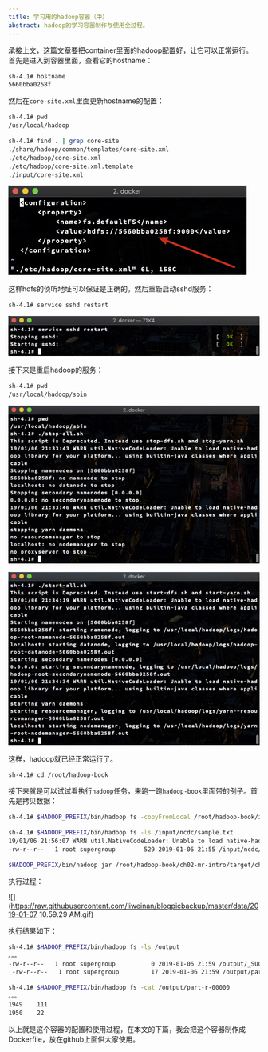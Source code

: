 ```yaml
---
title: 学习用的hadoop容器（中）
abstract: hadoop的学习容器制作与使用全过程。
---
```





承接上文，这篇文章要把container里面的hadoop配置好，让它可以正常运行。首先是进入到容器里面，查看它的hostname：

```bash
sh-4.1# hostname
5660bba0258f
```

然后在`core-site.xml`里面更新hostname的配置：

```bash
sh-4.1# pwd
/usr/local/hadoop
```

```bash
sh-4.1# find . | grep core-site
./share/hadoop/common/templates/core-site.xml
./etc/hadoop/core-site.xml
./etc/hadoop/core-site.xml.template
./input/core-site.xml
```

![](https://raw.githubusercontent.com/liweinan/blogpicbackup/master/data/CF18D451-7DEE-4134-AD9A-A9EB8A260014.png)

这样hdfs的侦听地址可以保证是正确的。然后重新启动sshd服务：

```bash
sh-4.1# service sshd restart
```

![](https://raw.githubusercontent.com/liweinan/blogpicbackup/master/data/D9B696BE-8B1D-4A83-911D-FD0688CF5BA1.png)

接下来是重启hadoop的服务：

```bash
sh-4.1# pwd
/usr/local/hadoop/sbin
```

![](https://raw.githubusercontent.com/liweinan/blogpicbackup/master/data/24848CF0-3642-4EEE-96EB-99E6F5404C52.png)

![](https://raw.githubusercontent.com/liweinan/blogpicbackup/master/data/BBFC2A4C-C042-4EBC-9637-B43AD9035F46.png)

这样，hadoop就已经正常运行了。

```bash
sh-4.1# cd /root/hadoop-book
```

接下来就是可以试试看执行`hadoop`任务，来跑一跑`hadoop-book`里面带的例子。首先是拷贝数据：

```bash
sh-4.1# $HADOOP_PREFIX/bin/hadoop fs -copyFromLocal /root/hadoop-book/input /input2
```

```bash
sh-4.1# $HADOOP_PREFIX/bin/hadoop fs -ls /input/ncdc/sample.txt
19/01/06 21:56:07 WARN util.NativeCodeLoader: Unable to load native-hadoop library for your platform... using builtin-java classes where applicable
-rw-r--r--   1 root supergroup        529 2019-01-06 21:55 /input/ncdc/sample.txt
```

```bash
$HADOOP_PREFIX/bin/hadoop jar /root/hadoop-book/ch02-mr-intro/target/ch02-mr-intro-4.0.jar MaxTemperature /input/ncdc/sample.txt /output
```

执行过程：

![](https://raw.githubusercontent.com/liweinan/blogpicbackup/master/data/2019-01-07 10.59.29 AM.gif)

执行结果如下：

```bash
sh-4.1# $HADOOP_PREFIX/bin/hadoop fs -ls /output
。。。
-rw-r--r--   1 root supergroup          0 2019-01-06 21:59 /output/_SUCCESS
 -rw-r--r--   1 root supergroup         17 2019-01-06 21:59 /output/part-r-00000
```

```bash
sh-4.1# $HADOOP_PREFIX/bin/hadoop fs -cat /output/part-r-00000
。。。
1949	111
1950	22
```

以上就是这个容器的配置和使用过程，在本文的下篇，我会把这个容器制作成Dockerfile，放在github上面供大家使用。




